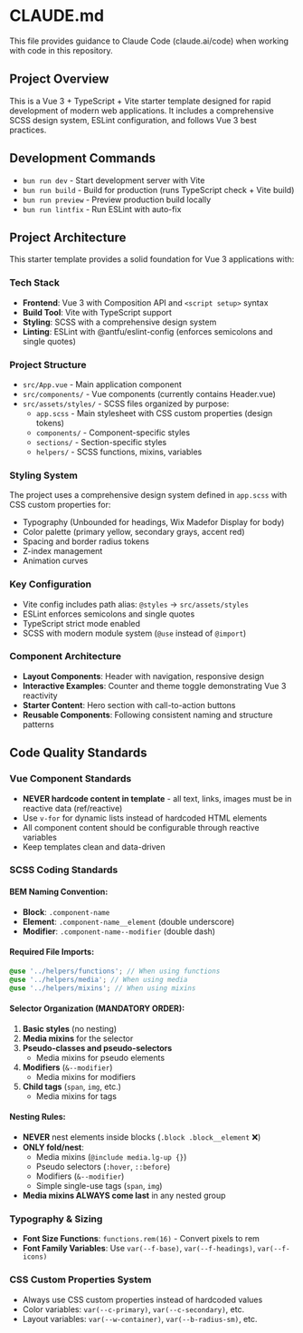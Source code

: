# CLAUDE.md

This file provides guidance to Claude Code (claude.ai/code) when working with code in this repository.

## Project Overview

This is a Vue 3 + TypeScript + Vite starter template designed for rapid development of modern web applications. It includes a comprehensive SCSS design system, ESLint configuration, and follows Vue 3 best practices.

## Development Commands

- `bun run dev` - Start development server with Vite
- `bun run build` - Build for production (runs TypeScript check + Vite build)
- `bun run preview` - Preview production build locally
- `bun run lintfix` - Run ESLint with auto-fix

## Project Architecture

This starter template provides a solid foundation for Vue 3 applications with:

### Tech Stack
- **Frontend**: Vue 3 with Composition API and `<script setup>` syntax
- **Build Tool**: Vite with TypeScript support
- **Styling**: SCSS with a comprehensive design system
- **Linting**: ESLint with @antfu/eslint-config (enforces semicolons and single quotes)

### Project Structure
- `src/App.vue` - Main application component
- `src/components/` - Vue components (currently contains Header.vue)
- `src/assets/styles/` - SCSS files organized by purpose:
  - `app.scss` - Main stylesheet with CSS custom properties (design tokens)
  - `components/` - Component-specific styles
  - `sections/` - Section-specific styles
  - `helpers/` - SCSS functions, mixins, variables

### Styling System
The project uses a comprehensive design system defined in `app.scss` with CSS custom properties for:
- Typography (Unbounded for headings, Wix Madefor Display for body)
- Color palette (primary yellow, secondary grays, accent red)
- Spacing and border radius tokens
- Z-index management
- Animation curves

### Key Configuration
- Vite config includes path alias: `@styles` → `src/assets/styles`
- ESLint enforces semicolons and single quotes
- TypeScript strict mode enabled
- SCSS with modern module system (`@use` instead of `@import`)

### Component Architecture
- **Layout Components**: Header with navigation, responsive design
- **Interactive Examples**: Counter and theme toggle demonstrating Vue 3 reactivity
- **Starter Content**: Hero section with call-to-action buttons
- **Reusable Components**: Following consistent naming and structure patterns

## Code Quality Standards

### Vue Component Standards
- **NEVER hardcode content in template** - all text, links, images must be in reactive data (ref/reactive)
- Use `v-for` for dynamic lists instead of hardcoded HTML elements
- All component content should be configurable through reactive variables
- Keep templates clean and data-driven

### SCSS Coding Standards

#### BEM Naming Convention:
- **Block**: `.component-name`
- **Element**: `.component-name__element` (double underscore)
- **Modifier**: `.component-name--modifier` (double dash)

#### Required File Imports:
```scss
@use '../helpers/functions'; // When using functions
@use '../helpers/media'; // When using media
@use '../helpers/mixins'; // When using mixins
```

#### Selector Organization (MANDATORY ORDER):
1. **Basic styles** (no nesting)
2. **Media mixins** for the selector
3. **Pseudo-classes and pseudo-selectors**
   - Media mixins for pseudo elements
4. **Modifiers** (`&--modifier`)
   - Media mixins for modifiers
5. **Child tags** (`span`, `img`, etc.)
   - Media mixins for tags

#### Nesting Rules:
- **NEVER** nest elements inside blocks (`.block .block__element` ❌)
- **ONLY fold/nest**:
  - Media mixins (`@include media.lg-up {}`)
  - Pseudo selectors (`:hover`, `::before`)
  - Modifiers (`&--modifier`)
  - Simple single-use tags (`span`, `img`)
- **Media mixins ALWAYS come last** in any nested group

### Typography & Sizing
- **Font Size Functions**: `functions.rem(16)` - Convert pixels to rem
- **Font Family Variables**: Use `var(--f-base)`, `var(--f-headings)`, `var(--f-icons)`

### CSS Custom Properties System
- Always use CSS custom properties instead of hardcoded values
- Color variables: `var(--c-primary)`, `var(--c-secondary)`, etc.
- Layout variables: `var(--w-container)`, `var(--b-radius-sm)`, etc.

